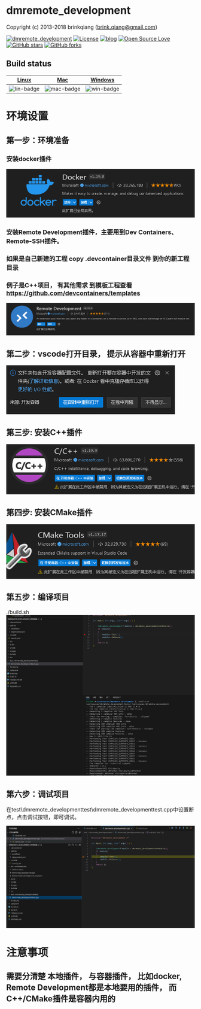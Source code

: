 # dmremote_development

Copyright (c) 2013-2018 brinkqiang (brink.qiang@gmail.com)

[![dmremote_development](https://img.shields.io/badge/brinkqiang-dmremote_development-blue.svg?style=flat-square)](https://github.com/brinkqiang/dmremote_development)
[![License](https://img.shields.io/badge/license-MIT-brightgreen.svg)](https://github.com/brinkqiang/dmremote_development/blob/master/LICENSE)
[![blog](https://img.shields.io/badge/Author-Blog-7AD6FD.svg)](https://brinkqiang.github.io/)
[![Open Source Love](https://badges.frapsoft.com/os/v3/open-source.png)](https://github.com/brinkqiang)
[![GitHub stars](https://img.shields.io/github/stars/brinkqiang/dmremote_development.svg?label=Stars)](https://github.com/brinkqiang/dmremote_development) 
[![GitHub forks](https://img.shields.io/github/forks/brinkqiang/dmremote_development.svg?label=Fork)](https://github.com/brinkqiang/dmremote_development)

## Build status
| [Linux][lin-link] | [Mac][mac-link] | [Windows][win-link] |
| :---------------: | :----------------: | :-----------------: |
| ![lin-badge]      | ![mac-badge]       | ![win-badge]        |

[lin-badge]: https://github.com/brinkqiang/dmremote_development/workflows/linux/badge.svg "linux build status"
[lin-link]:  https://github.com/brinkqiang/dmremote_development/actions/workflows/linux.yml "linux build status"
[mac-badge]: https://github.com/brinkqiang/dmremote_development/workflows/mac/badge.svg "mac build status"
[mac-link]:  https://github.com/brinkqiang/dmremote_development/actions/workflows/mac.yml "mac build status"
[win-badge]: https://github.com/brinkqiang/dmremote_development/workflows/win/badge.svg "win build status"
[win-link]:  https://github.com/brinkqiang/dmremote_development/actions/workflows/win.yml "win build status"

# 环境设置

## 第一步：环境准备

### 安装docker插件
![Mobile Preview](/images/docker.png)

### 安装Remote Development插件，主要用到Dev Containers、Remote-SSH插件。

### 如果是自己新建的工程 copy .devcontainer目录文件 到你的新工程目录
### 例子是C++项目， 有其他需求 到模板工程查看 https://github.com/devcontainers/templates
![Mobile Preview](/images/remote-development.png)

## 第二步：vscode打开目录， 提示从容器中重新打开
![Mobile Preview](/images/open-with-docker.png)

## 第三步: 安装C++插件
![Mobile Preview](/images/c++.png)

## 第四步: 安装CMake插件
![Mobile Preview](/images/cmake.png)

## 第五步：编译项目
./build.sh
![Mobile Preview](/images/build.png)

## 第六步：调试项目
在test\dmremote_developmenttest\dmremote_developmenttest.cpp中设置断点，点击调试按钮，即可调试。

![Mobile Preview](/images/debug.png)


# 注意事项

## 需要分清楚 本地插件， 与容器插件， 比如docker, Remote Development都是本地要用的插件， 而C++/CMake插件是容器内用的